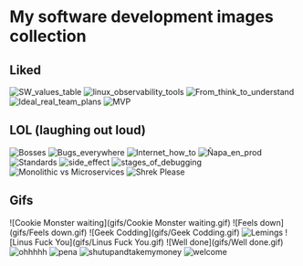 My software development images collection
==========================================

Liked
-------

![SW_values_table](SW_values_table.jpg)
![linux_observability_tools](linux_observability_tools.png)
![From_think_to_understand](From_think_to_understand.jpg)
![Ideal_real_team_plans](Ideal_real_team_plans.png)
![MVP](MVP.png)


LOL (laughing out loud)
-------------------------

![Bosses](LOL/Bosses.gif)
![Bugs_everywhere](LOL/Bugs_everywhere.jpg)
![Internet_how_to](LOL/Internet_how_to.jpg)
![Ñapa_en_prod](LOL/Ñapa_en_prod.jpg)
![Standards](LOL/Standards.png)
![side_effect](LOL/side_effect.jpg)
![stages_of_debugging](LOL/stages_of_debugging.jpg)
![Monolithic vs Microservices](LOL/Monolithic_vs_microservices.jpg)
![Shrek Please](LOL/Please.jpg)


Gifs
------

![Cookie Monster waiting](gifs/Cookie Monster waiting.gif)
![Feels down](gifs/Feels down.gif)
![Geek Codding](gifs/Geek Codding.gif)
![Lemings](gifs/Lemings.gif)
![Linus Fuck You](gifs/Linus Fuck You.gif)
![Well done](gifs/Well done.gif)
![ohhhhh](gifs/ohhhhh.gif)
![pena](gifs/pena.gif)
![shutupandtakemymoney](gifs/shutupandtakemymoney.gif)
![welcome](gifs/welcome.gif)
